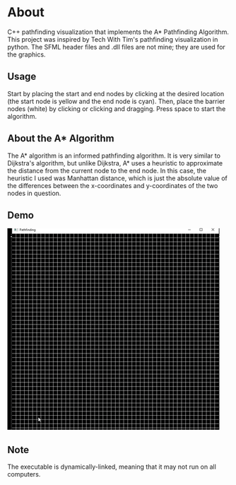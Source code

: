 # About
C++ pathfinding visualization that implements the A* Pathfinding Algorithm. This project was inspired by Tech With Tim's pathfinding visualization in python. The SFML header files and .dll files are not mine; they are used for the graphics.

## Usage
Start by placing the start and end nodes by clicking at the desired location (the start node is yellow and the end node is cyan). Then, place the barrier nodes (white) by clicking or clicking and dragging. Press space to start the algorithm.

## About the A* Algorithm
The A* algorithm is an informed pathfinding algorithm. It is very similar to Dijkstra's algorithm, but unlike Dijkstra, A* uses a heuristic to approximate the distance from the current node to the end node. In this case, the heuristic I used was Manhattan distance, which is just the absolute value of the differences between the x-coordinates and y-coordinates of the two nodes in question. 

## Demo
![GIF Demo](static/demo.gif)

## Note
The executable is dynamically-linked, meaning that it may not run on all computers.
